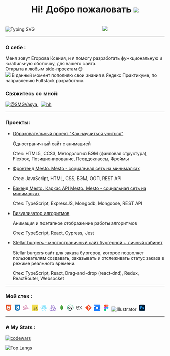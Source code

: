 <div id="header" align="center">
<h1 align="center">Hi! Добро пожаловать <img
src="https://github.com/blackcater/blackcater/raw/main/images/Hi.gif" height="32" /></h1>
</div>
</br>
<div>
  <img align="center"src="https://readme-typing-svg.herokuapp.com?font=Arial&duration=6000&pause=300&center=true&vCenter=true&random=false&width=400&color=8366FF&lines=Trust+me%2C+I'm+a+developer" alt="Typing      SVG" />
  <img align="right" src="https://media.giphy.com/media/v1.Y2lkPTc5MGI3NjExNmZ3YmVsMjJwMXoycWxnZnM2ZnZrZDhhZmJ2dHc4bWxxaGpxNDNqdiZlcD12MV9pbnRlcm5hbF9naWZfYnlfaWQmY3Q9Zw/uB86ZyWQsnFSGYe2sA/giphy.gif"             
  width="39%"/>
</div>

---

### О себе :
Меня зовут Егорова Ксения, и я помогу разработать функциональную и юзабильную оболочку, для вашего сайта.</br>Открыта к любым side-проектам :smirk: </br>
 <img src="https://media.giphy.com/media/WUlplcMpOCEmTGBtBW/giphy.gif" width="30"> В данный момент пополняю свои знания в Яндекс Практикуме, по направлению Fullstack разработчик.

### Свяжитесь со мной:
<a href="https://t.me/SMGVasya">
  <img
    src="https://camo.githubusercontent.com/61fd23b4a292ef12bb2cf329c872299705e0c52198522aeb49e0b76bbe6eefb2/68747470733a2f2f63646e2e73696d706c6569636f6e732e6f72672f74656c656772616d"
    alt="@SMGVasya"
    title="telegram"
    width="4%"
  />
</a>&nbsp;
<a href="https://hh.ru/resume/c840af0bff0c6911650039ed1f30504777304f">
  <img
    src="https://img.hhcdn.ru/employer-logo/4069248.png"
    alt="hh"
    title="резюме"
    width="4%"
  />
</a>

---

### Проекты:
  - <a target="_blank" href="https://github.com/smgvasya/how-to-learn-plus">Образовательный проект "Как научиться учиться"</a>
    <p> Одностраничный сайт с анимацией</p>
    <p> Стек: HTML5, CCS3, Методология БЭМ (файловая структура), Flexbox, Позиционирование, Псевдоклассы, Фреймы</p>
  - <a target="_blank" href="https://github.com/smgvasya/mesto-project">Фронтенд Mesto. Mesto - социальная сеть на минималках</a>
    <p> Стек: JavaScript, HTML, CSS, БЭМ, ООП, REST API</p>
  - <a target="_blank" href="https://github.com/smgvasya/mesto-project-plus">Бэкенд Mesto. Каркас API Mesto. Mesto - социальная сеть на минималках</a>
    <p> Стек: TypeScript, ExpressJS, Mongodb, Mongoose, REST API</p>
  - <a target="_blank" href="https://github.com/smgvasya/algososh">Визуализатор алгоритмов</a>
    <p> Анимация и поэтапное отображение работы алгоритмов</p>
    <p> Стек: TypeScript, React, Cypress, Jest</p>
  - <a target="_blank" href="https://github.com/smgvasya/react-burgerr">Stellar burgers - многостраничный
      сайт бургерной + личный кабинет</a>
    <p>Stellar burgers сайт для заказа бургеров, которое позволяет пользователям создавать, заказывать и отслеживать статус заказа в режиме реального времени.</p>
    <p> Стек: TypeScript, React, Drag-and-drop (react-dnd), Redux, ReactRouter, Websocket</p>

--- 

### Мой стек :
<div>
  <img
    src="https://github.com/devicons/devicon/blob/master/icons/html5/html5-original.svg"
    title="HTML5"
    alt="HTML"
    width="4%"
    />&nbsp;
  <img
    src="https://github.com/devicons/devicon/blob/master/icons/css3/css3-plain.svg"
    title="CSS3"
    alt="CSS"
    width="4%"
  />&nbsp;
  <img
    src="https://github.com/devicons/devicon/blob/master/icons/sass/sass-original.svg"
    title="Sass"
    alt="Sass"
    width="4%"
  />&nbsp;
  <img
    src="https://github.com/devicons/devicon/blob/master/icons/javascript/javascript-original.svg"
    title="JavaScript"
    alt="JavaScript"
    width="4%"
  />&nbsp;
  <img
    src="https://github.com/devicons/devicon/blob/master/icons/react/react-original.svg"
    title="React"
    alt="React"
    width="4%"
  />&nbsp;
  <img
    src="https://github.com/devicons/devicon/blob/master/icons/redux/redux-original.svg"
    title="Redux"
    alt="Redux"
    width="4%"
  />&nbsp;
  <img
    src="https://github.com/devicons/devicon/blob/master/icons/mongodb/mongodb-original.svg"
    title="Mongodb"
    alt="Mongodb"
    width="4%"
  />&nbsp;
  <img
    src="https://github.com/devicons/devicon/blob/master/icons/cypressio/cypressio-original.svg"
    title="Cypress"
    alt="Cypress"
    width="4%"
  />&nbsp;
  <img
    src="https://github.com/devicons/devicon/blob/master/icons/express/express-original.svg"
    title="Express"
    alt="Express"
    width="4%"
  />&nbsp;
  <img
    src="https://github.com/devicons/devicon/blob/master/icons/git/git-original.svg"
    title="Git"
    alt="Git"
    width="4%"
  />&nbsp;
  <img
    src="https://github.com/devicons/devicon/blob/master/icons/jiraalign/jiraalign-original.svg"
    title="Jira Atlassian"
    alt="Jira"
    width="4%"
  />&nbsp;
  <img
    src="https://github.com/devicons/devicon/blob/master/icons/figma/figma-original.svg"
    title="Figma"
    alt="Figma"
    width="4%"
  />&nbsp;
  <img
    src="https://www.vectorlogo.zone/logos/adobe_illustrator/adobe_illustrator-icon.svg"
    title="Illustrator"
    alt="Illustrator"
    width="4%"
  />&nbsp;
  <img
    src="https://github.com/devicons/devicon/blob/master/icons/photoshop/photoshop-original.svg"
    title="Photoshop"
    alt="Photoshop"
    width="4%"
  />
  <!--<img src="https://github.com/devicons/devicon/blob/master/icons/mysql/mysql-original-wordmark.svg" title="MySQL"  alt="MySQL" width="40" height="40"/>&nbsp;-->
<!--   <img src="https://github.com/devicons/devicon/blob/master/icons/nodejs/nodejs-original-wordmark.svg" title="NodeJS" alt="NodeJS" width="40" height="40"/>&nbsp; -->
</div>

---

### :fire: My Stats :
[![codewars](https://www.codewars.com/users/smgvasya/badges/large)](https://www.codewars.com/users/smgvasya)  

[![Top Langs](https://github-readme-stats.vercel.app/api/top-langs/?username=smgvasya&layout=compact&theme=vision-friendly-dark)](https://github.com/anuraghazra/github-readme-stats)
